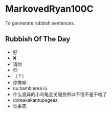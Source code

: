 # MarkovedRyan100C
To gennerate rubbish sentences.
## Rubbish Of The Day
- 好
- ❌️
- 请你
- 😯
- （？）
- 你做嘛
- ou bamblerea iú
- 什么诡异的小乌龟会关服务所以不信不是干啥了
- doreakakantupegeaz
- 谁来答
